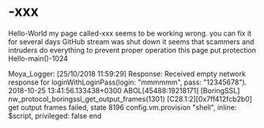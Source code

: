 
# -xxx
Hello-World
my page called-xxx
seems to be working wrong.
you can fix it
for several days
GitHub stream was shut down
it seems that scammers and
intruders
do everything to prevent
proper operation
this page put protection
Hello-main()-1024

Moya_Logger: [25/10/2018 11:59:29] Response: Received empty network response for loginWithLoginPass(login: "mmmmmm", pass: "12345678").
2018-10-25 13:41:56.133438+0300 ABOL[45488:19218171] [BoringSSL] nw_protocol_boringssl_get_output_frames(1301) [C28.1:2][0x7ff412fcb2b0] get output frames failed, state 8196
   config.vm.provision "shell", inline: $script, privileged: false
end








 
       
       
       
 













